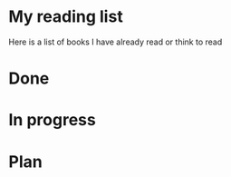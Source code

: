 # My reading list
Here is a list of books I have already read or think to read

# Done

# In progress

# Plan
